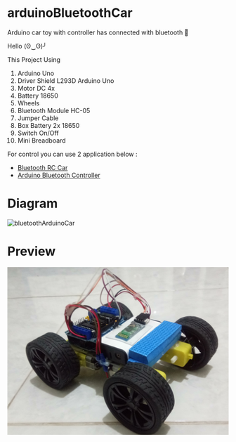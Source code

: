 # arduinoBluetoothCar
Arduino car toy with controller has connected with bluetooth 🚗

Hello (ʘ‿ʘ)╯

This Project Using
1. Arduino Uno
2. Driver Shield L293D Arduino Uno
3. Motor DC 4x
4. Battery 18650
5. Wheels
6. Bluetooth Module HC-05
7. Jumper Cable
8. Box Battery 2x 18650
9. Switch On/Off
10. Mini Breadboard

For control you can use 2 application below :
- [Bluetooth RC Car](https://play.google.com/store/apps/details?id=braulio.calle.bluetoothRCcontroller)
- [Arduino Bluetooth Controller](https://play.google.com/store/apps/details?id=com.giumig.apps.bluetoothserialmonitor)

# Diagram 

![bluetoothArduinoCar](https://user-images.githubusercontent.com/99522867/164149185-ac463574-85fa-41ae-9fa3-b2f4d06415d4.png)

# Preview

<img src="img/car.jpg">

